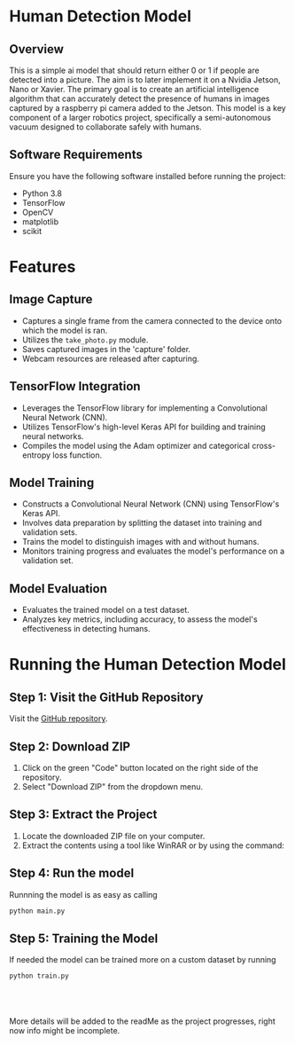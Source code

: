 # Human Detection Model

## Overview

This is a simple ai model that should return either 0 or 1 if people are detected into a picture. The aim is to later implement it on a Nvidia Jetson, Nano or Xavier. The primary goal is to create an artificial intelligence algorithm that can accurately detect the presence of humans in images captured by a raspberry pi camera added to the Jetson. This model is a key component of a larger robotics project, specifically a semi-autonomous vacuum designed to collaborate safely with humans.

## Software Requirements

Ensure you have the following software installed before running the project:

- Python 3.8
- TensorFlow
- OpenCV
- matplotlib
- scikit 
# Features

## Image Capture

- Captures a single frame from the camera connected to the device onto which the model is ran.
- Utilizes the `take_photo.py` module.
- Saves captured images in the 'capture' folder.
- Webcam resources are released after capturing.

## TensorFlow Integration

- Leverages the TensorFlow library for implementing a Convolutional Neural Network (CNN).
- Utilizes TensorFlow's high-level Keras API for building and training neural networks.
- Compiles the model using the Adam optimizer and categorical cross-entropy loss function.

## Model Training

- Constructs a Convolutional Neural Network (CNN) using TensorFlow's Keras API.
- Involves data preparation by splitting the dataset into training and validation sets.
- Trains the model to distinguish images with and without humans.
- Monitors training progress and evaluates the model's performance on a validation set.

## Model Evaluation

- Evaluates the trained model on a test dataset.
- Analyzes key metrics, including accuracy, to assess the model's effectiveness in detecting humans.

# Running the Human Detection Model
## Step 1: Visit the GitHub Repository

Visit the [GitHub repository](https://github.com/Lemon2311/Human_Detection_Model).

## Step 2: Download ZIP

1. Click on the green "Code" button located on the right side of the repository.
2. Select "Download ZIP" from the dropdown menu.

## Step 3: Extract the Project

1. Locate the downloaded ZIP file on your computer.
2. Extract the contents using a tool like WinRAR or by using the command:

## Step 4: Run the model
Runnning the model is as easy as calling
```bash
python main.py
```

## Step 5: Training the Model
If needed the model can be trained more on a custom dataset by running
```bash
python train.py
```
<br><br><br>
More details will be added to the readMe as the project progresses, right now info might be incomplete.
